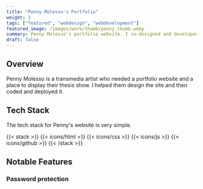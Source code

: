 ```yaml
---
title: "Penny Molesso's Portfolio"
weight: 3
tags: ["featured", "webdesign", "webdevelopment"]
featured_image: /images/work/thumb/penny_thumb.webp
summary: Penny Molesso's portfolio website. I co-designed and developed it to showcase their body of work. I also implemented a password-protected thesis show.
draft: false
---
```


## Overview
Penny Molesso is a transmedia artist who needed a portfolio website and a place to display their thesis show. I helped them design the site and then coded and deployed it. 

## Tech Stack
The tech stack for Penny's website is very simple.

{{< stack >}}
{{< icons/html >}} {{< icons/css >}} {{< icons/js >}} {{< icons/github >}}
{{< /stack >}} 

## Notable Features

### Password protection